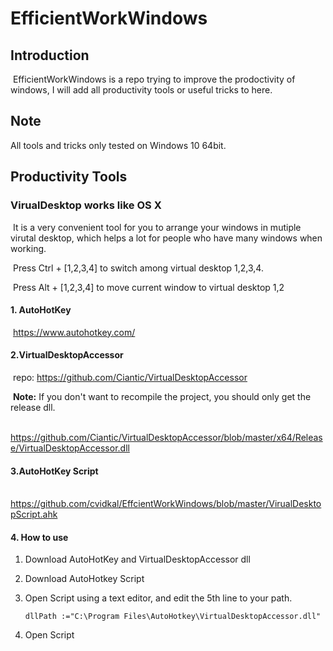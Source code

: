 # EfficientWorkWindows

## Introduction

​	EfficientWorkWindows is a repo trying to improve the prodoctivity of windows, I will add all productivity tools or useful tricks to here. 



## Note

   All tools and tricks only tested on Windows 10 64bit.

## Productivity Tools

### 	VirualDesktop works like OS X

​	       It is a very convenient tool for you to arrange your windows in mutiple virutal desktop, which helps a lot for people who have many windows when working.

​			Press Ctrl + [1,2,3,4] to switch among virtual desktop 1,2,3,4.

​			Press Alt + [1,2,3,4] to move current window to virtual desktop 1,2 

#### 		1. AutoHotKey

​				 https://www.autohotkey.com/ 

#### 		2.VirtualDesktopAccessor

​				  repo: https://github.com/Ciantic/VirtualDesktopAccessor 

​				  **Note:** If you don't want to recompile the project, you should only get the release dll.

​				  https://github.com/Ciantic/VirtualDesktopAccessor/blob/master/x64/Release/VirtualDesktopAccessor.dll

#### 		3.AutoHotKey Script

​			     https://github.com/cvidkal/EffcientWorkWindows/blob/master/VirualDesktopScript.ahk

#### 		 4. How to use

   1. Download AutoHotKey and VirtualDesktopAccessor dll

   2. Download AutoHotkey Script

   3. Open Script using a text editor, and edit the 5th line to your path.

      ```
      dllPath :="C:\Program Files\AutoHotkey\VirtualDesktopAccessor.dll"
      ```

4. Open Script

